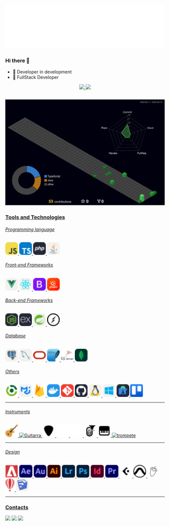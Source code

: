 ## ![Profile Contrib](./hello.svg)
### Hi there 👋

- 🚀  Developer in development
- 🎯  FullStack Developer
<div align="center">
<a href="https://github.com/cristofermorera">
<img height="150em" src="https://github-readme-stats.vercel.app/api/top-langs/?username=cristofermorera&layout=compact&langs_count=7&theme=dracula"/>
<img height="150em" src="https://github-readme-stats.vercel.app/api?username=cristofermorera&show_icons=true&theme=dracula&include_all_commits=true&count_private=true"/>
</div>

## ![Profile Contrib](./profile-3d-contrib/profile-night-green.svg)

### Tools and Technologies

###### Programming language

<p>
<img title="JavaScript" alt="JavaScript" height="40px" src="./icons/javascript.svg" />
<img title="TypeScript" alt="TypeScript" height="40px" src="./icons/typescript.svg" />
<img title="PHP" alt="PHP" height="40px" src="./icons/php.svg" />
<img title="Java" alt="Java" height="40px" src="./icons/java.svg" />
</p>

###### Front-end Frameworks
<p>
<img title="VueJS" alt="VueJS" height="40px" src="./icons/vuejs.svg" />
<img title="React" alt="React" height="40px" src="./icons/react.svg" />
<img title="Bootstrap" alt="Bootstrap" height="40px" src="./icons/bootstrap.svg" />
<img title="JQuery" alt="JQuery" height="40px" src="./icons/jquery.svg" />
</p>

###### Back-end Frameworks
<p>
<img title="NodeJS" alt="NodeJS" height="40px" src="./icons/nodejs.svg" />
<img title="Express" alt="Express" height="40px"  src="./icons/express.svg" />
<img title="SpringBoot" alt="SpringBoot" height="40px" src="./icons/springboot.svg" />
<img title="Socket.io" alt="Socket.io" height="40px" src="./icons/socket.svg" />
</p>

###### Database
<p>
<img title="PostgreSQL" alt="PostgreSQL" height="40px" src="./icons/postgres.svg" />
<img title="Mysql" alt="Mysql" height="40px"  src="./icons/mysql.svg" />
<img title="Oracle DB" alt="Oracle DB" height="40px"  src="./icons/oracle.svg" />
<img title="SQLite" alt="SQLite" height="40px"  src="./icons/sqlite.svg" />
<img sqlite="SQLServer" alt="SQLServer" height="40px"  src="./icons/sqlserver.svg" />
<img title="MongoDB" alt="MongoDB" height="40px"  src="./icons/mongodb.svg" />
</p>

###### Others
<p>
<img title="Gradle" alt="Gradle" height="40px"  src="./icons/gradle.svg" />
<img title="MaterialUI" alt="MaterialUI" height="40px"  src="./icons/materialui.svg" />
<img title="Firebase" alt="Firebase" height="40px"  src="./icons/firebase.svg" />
<img title="Docker" alt="Docker" height="40px"  src="./icons/docker.svg" />
<img title="Git" alt="Git" height="40px"  src="./icons/git.svg" />
<img title="GitHub" alt="GitHub" height="40px"  src="./icons/github.svg" />
<img title="Linux" alt="Linux" height="40px" src="./icons/linux.svg" />
<img title="Windows" alt="Windows" height="40px"  src="./icons/windows.svg" />
<img title="Android" alt="Android" height="40px"  src="./icons/android.svg" />
<img title="Trello" alt="Trello" height="40px"  src="./icons/trello.svg" />
</p>

<hr/>

###### Instruments
<p>
<img title="Violão" alt="Violão" height="40px"  src="./icons/music/violao.svg" />
<img title="Guitarra" alt="Guitarra" height="40px"  src="./icons/music/guitarra.svg" />
<img title="Viola" alt="viola" height="40px"  src="./icons/music/viola.svg" />
<img title="Voice" alt="voice" height="40px"  src="./icons/music/voice.svg" />
<img title="Piano" alt="piano" height="40px"  src="./icons/music/piano.svg" />
<img title="Tuba" alt="Tuba" height="40px"  src="./icons/music/tuba.svg" />
<img title="Teclado" alt="Teclado" height="40px" src="./icons/music/teclado.svg" />
<img title="Trompete" alt="trompete" height="40px"  src="./icons/trompete.svg" />
</p>

<hr/>

###### Design
<p>
<img title="Acrobat" alt="Acrobat" height="40px"  src="./icons/design/acrobat.svg" />
<img title="AfterEffects" alt="AfterEffects" height="40px"  src="./icons/design/aftereffects.svg" />
<img title="Audition" alt="Audition" height="40px"  src="./icons/design/audition.svg" />
<img title="Illustrator" alt="Illustrator" height="40px"  src="./icons/design/illustrator.svg" />
<img title="Lightroom" alt="Lightroom" height="40px"  src="./icons/design/lightroom.svg" />
<img title="Photoshop" alt="Photoshop" height="40px"  src="./icons/design/photoshop.svg" />
<img title="InDesign" alt="InDesign" height="40px"  src="./icons/design/inDesign.svg" />
<img title="Premier" alt="Premier" height="40px" src="./icons/design/premier.svg" />
<img title="Cubase" alt="Cubase" height="40px"  src="./icons/design/cubase.svg" />
<img title="Protools" alt="Protools" height="40px"  src="./icons/design/protools.svg" />
<img title="FLStudio" alt="FLStudio" height="40px"  src="./icons/design/flstudio.svg" />
<img title="CorelDraw" alt="CorelDraw" height="40px"  src="./icons/design/coreldraw.svg" />
<img title="SketchUp" alt="SketchUp" height="40px"  src="./icons/design/sketchup.svg" />
</p>

<hr/>

### Contacts
<div>

<a href="https://instagram.com/cristofermorera" target="_blank"><img src="https://img.shields.io/badge/-Instagram-%23E4405F?style=for-the-badge&logo=instagram&logoColor=white" target="_blank"></a>
<a href = "mailto:cristofermoreradev@gmail.com"><img src="https://img.shields.io/badge/Gmail-D14836?style=for-the-badge&logo=gmail&logoColor=white" target="_blank"></a>
<a href="https://www.linkedin.com/in/cristofermorera/" target="_blank"><img src="https://img.shields.io/badge/-LinkedIn-%230077B5?style=for-the-badge&logo=linkedin&logoColor=white" target="_blank"></a>   
</div>

